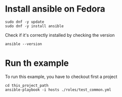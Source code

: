 # Install ansible on Fedora
```shell
sudo dnf -y update
sudo dnf -y install ansible
```

Check if it's correctly installed by checking the version
```shell
ansible --version
```
# Run th example
To run this example, you have to checkout first a project
```shell
cd this_project_path
ansible-playbook -i hosts ./roles/test_common.yml
```
